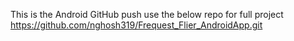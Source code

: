 This is the Android GitHub push
use the below repo for full project
https://github.com/nghosh319/Frequest_Flier_AndroidApp.git
